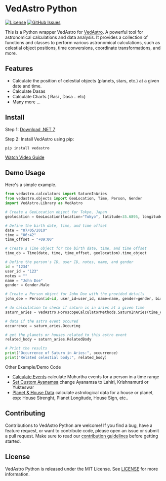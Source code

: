 # VedAstro Python
[![License](https://img.shields.io/github/license/VedAstro/VedAstro.Python)](https://github.com/VedAstro/VedAstro.Python/blob/main/LICENSE)
[![GitHub Issues](https://img.shields.io/github/issues/VedAstro/VedAstro.Python)](https://github.com/VedAstro/VedAstro.Python/issues)

This is a Python wrapper VedAstro for [VedAstro](https://github.com/VedAstro/VedAstro). A powerful tool for astronomical calculations and data analysis. It provides a collection of functions and classes to perform various astronomical calculations, such as celestial object positions, time conversions, coordinate transformations, and more.


## Features
- Calculate the position of celestial objects (planets, stars, etc.) at a given date and time.
- Calculate Dasas
- Calculate Charts ( Rasi , Dasa .. etc)
- Many more ...


## Install
Step 1: [Download .NET 7](https://dotnet.microsoft.com/en-us/download/dotnet/thank-you/sdk-7.0.400-windows-x64-installer)

Step 2: Install VedAstro using pip:

```shell
pip install vedastro
```

[Watch Video Guide](https://youtu.be/chEeF-xEQ48?si=KBaLD-8dX1_NGr67)

## Demo Usage

Here's a simple example.
```python
from vedastro.calculators import SaturnInAries
from vedastro.objects import GeoLocation, Time, Person, Gender
import VedAstro.Library as VedAstro

# Create a GeoLocation object for Tokyo, Japan
geolocation = GeoLocation(location="Tokyo", latitude=35.6895, longitude=139.6917).geolocation

# Define the birth date, time, and time offset
date = "07/05/2010"
time = "06:42"
time_offset = "+09:00"

# Create a Time object for the birth date, time, and time offset
time_ob = Time(date, time, time_offset, geolocation).time_object

# Define the person's ID, user ID, notes, name, and gender
id = "1234"
user_id = "123"
notes = ""
name = "John Doe"
gender = Gender.Male

# Create a Person object for John Doe with the provided details
john_doe = Person(id=id, user_id=user_id, name=name, gender=gender, birth_time=time_ob, notes=notes).person

# do calculation to check if saturn is in aries at a given time
saturn_aries = VedAstro.HoroscopeCalculatorMethods.SaturnInAries(time_ob)

# data if the astro event occured
occurrence = saturn_aries.Occuring

# get the planets or houses related to this astro event
related_body = saturn_aries.RelatedBody

# Print the results
print("Occurrence of Saturn in Aries:", occurrence)
print("Related celestial body:", related_body)
```

Other Example/Demo Code
- [Calculate Events](https://github.com/VedAstro/VedAstro.Python/blob/main/demo-calculate-events.py) calculate Muhurtha events for a person in a time range
- [Set Custom Ayanamsa](https://github.com/VedAstro/VedAstro.Python/blob/main/demo-custom-ayanamsa.py) change Ayanamsa to Lahiri, Krishnamurti or Yukteswar
- [Planet & House Data](https://github.com/VedAstro/VedAstro.Python/blob/main/demo-general-calculators.py) calculate astrological data for a house or planet, exp: House Strenght, Planet Longitude, House Sign, etc.. 


## Contributing

Contributions to VedAstro Python are welcome! If you find a bug, have a feature request, or want to contribute code, please open an issue or submit a pull request. Make sure to read our [contribution guidelines](https://github.com/VedAstro/VedAstro.Python/CONTRIBUTING.md) before getting started.

## License

VedAstro Python is released under the MIT License. See [LICENSE](https://github.com/VedAstro/VedAstro.Python/LICENSE) for more information.


